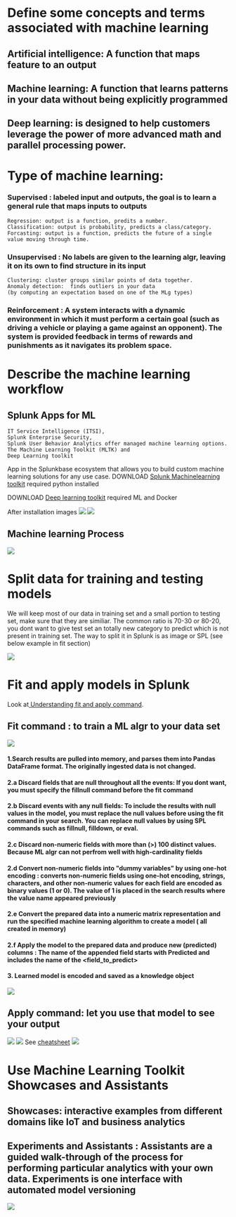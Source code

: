 # Define some concepts and terms associated with machine learning
## Artificial intelligence: A function that maps feature to an output
## Machine learning: A function that learns patterns in your data without being explicitly programmed
## Deep learning: is designed to help customers leverage the power of more advanced math and parallel processing power.
# Type of machine learning:
### Supervised : labeled input and outputs, the goal is to learn a general rule that maps inputs to  outputs
	
	Regression: output is a function, predits a number.
	Classification: output is probability, predicts a class/category.
	Forcasting: output is a function, predicts the future of a single value moving through time.
### Unsupervised : No labels are given to the learning algr, leaving it on its own to find structure in its input

	Clustering: cluster groups similar points of data together.
	Anomaly detection:  finds outliers in your data 
	(by computing an expectation based on one of the MLg types)
### Reinforcement : A system interacts with a dynamic environment in which it must perform a certain goal (such as driving a vehicle or playing a game against an opponent). The system is provided feedback in terms of rewards and punishments as it navigates its problem space.

# Describe the machine learning workflow
## Splunk Apps for ML 
    IT Service Intelligence (ITSI),
    Splunk Enterprise Security,
    Splunk User Behavior Analytics offer managed machine learning options. 
    The Machine Learning Toolkit (MLTK) and 
    Deep Learning toolkit
App in the Splunkbase ecosystem that allows you to build custom machine learning solutions for any use case. 
DOWNLOAD [Splunk Machinelearning toolkit](https://splunkbase.splunk.com/app/2890/) required python installed

DOWNLOAD [Deep learning toolkit](https://splunkbase.splunk.com/app/4607/#/details) required ML and Docker

After installation images
![](image./MLTK.png)
![](image./DL.png)

## Machine learning Process
![](image./workflow.png)

# Split data for training and testing models
We will keep most of our data in training set and a small portion to testing set, make sure that they are similiar. The common ratio is 70-30 or 80-20, you dont want to give test set an totally new category to predict which is not present in training set. The way to split it in Splunk is as image or SPL (see below example in fit section)

![](image./splitdata.png)

# Fit and apply models in Splunk
Look at[ Understanding fit and apply command](https://docs.splunk.com/Documentation/MLApp/4.2.0/User/Understandfitandapply). 
## Fit command : to train a ML algr to your data set
![](image./fit.png)
#### 1.Search results are pulled into memory, and parses them into Pandas DataFrame format. The originally ingested data is not changed.
#### 2.a Discard fields that are null throughout all the events: If you dont want, you must specify the fillnull command before the fit command
#### 2.b Discard events with any null fields: To include the results with null values in the model, you must replace the null values before using the fit command in your search. You can replace null values by using SPL commands such as fillnull, filldown, or eval.
#### 2.c Discard non-numeric fields with more than (>) 100 distinct values. Because ML algr can not perfrom well with high-cardinality fields
#### 2.d Convert non-numeric fields into "dummy variables" by using one-hot encoding : converts non-numeric fields using one-hot encoding, strings, characters, and other non-numeric values for each field are encoded as binary values (1 or 0). The value of 1 is placed in the search results where the value name appeared previously
#### 2.e Convert the prepared data into a numeric matrix representation and run the specified machine learning algorithm to create a model ( all created in memory)
#### 2.f Apply the model to the prepared data and produce new (predicted) columns : The name of the appended field starts with Predicted and includes the name of the <field_to_predict>
#### 3. Learned model is encoded and saved as a knowledge object
![](image./fit_ex.png)
## Apply command: let you use that model to see your output
![](image./apply.png)
![](image./apply_ex.png)
See [cheatsheet](https://docs.splunk.com/images/3/3f/Splunk-MLTK-QuickRefGuide-2019-web.pdf)
![](image./command.png)

# Use Machine Learning Toolkit Showcases and Assistants
## Showcases: interactive examples from different domains like IoT and business analytics
## Experiments and Assistants : Assistants are a guided walk-through of the process for performing particular analytics with your own data. Experiments is one interface with automated model versioning
![](image./assistant.png)

